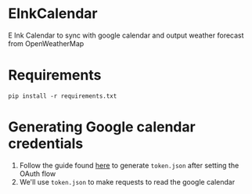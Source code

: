 # EInkCalendar
E Ink Calendar to sync with google calendar and output weather forecast from OpenWeatherMap

# Requirements
```pip install -r requirements.txt```

# Generating Google calendar credentials
1. Follow the guide found [here](https://developers.google.com/calendar/api/quickstart/python) to generate `token.json` after setting the OAuth flow 
2. We'll use `token.json` to make requests to read the google calendar
